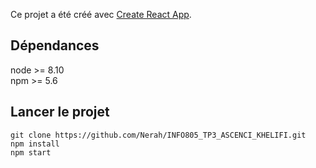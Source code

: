 Ce projet a été créé avec [Create React App](https://github.com/facebook/create-react-app).

## Dépendances

node >= 8.10 <br/>
npm >= 5.6

## Lancer le projet

```
git clone https://github.com/Nerah/INFO805_TP3_ASCENCI_KHELIFI.git
npm install
npm start
```

